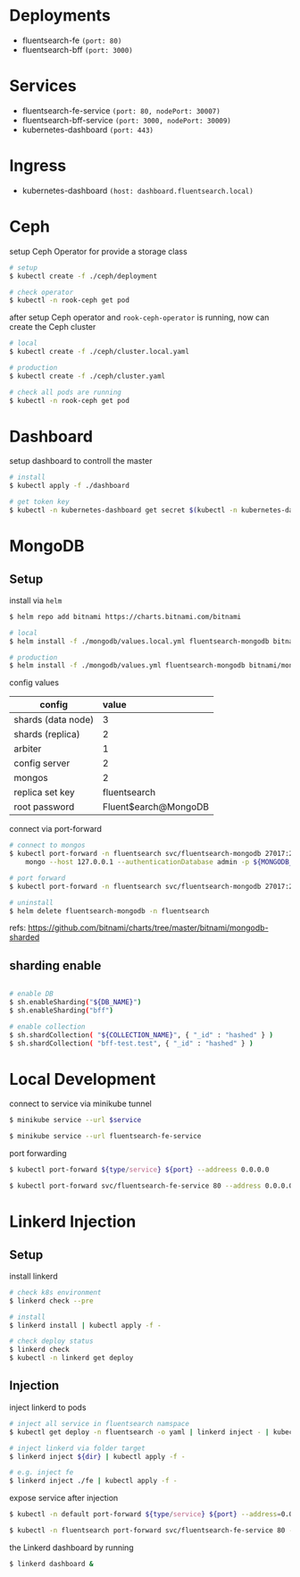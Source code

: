 # Deployments
- fluentsearch-fe `(port: 80)`
- fluentsearch-bff `(port: 3000)`
# Services
- fluentsearch-fe-service `(port: 80, nodePort: 30007)`
- fluentsearch-bff-service `(port: 3000, nodePort: 30009)`
- kubernetes-dashboard `(port: 443)`

# Ingress
- kubernetes-dashboard `(host: dashboard.fluentsearch.local)`

# Ceph
setup Ceph Operator for provide a storage class
```sh
# setup
$ kubectl create -f ./ceph/deployment

# check operator
$ kubectl -n rook-ceph get pod
```

after setup Ceph operator and `rook-ceph-operator` is running, now can create the Ceph cluster
```sh
# local
$ kubectl create -f ./ceph/cluster.local.yaml

# production
$ kubectl create -f ./ceph/cluster.yaml

# check all pods are running
$ kubectl -n rook-ceph get pod
```

# Dashboard
setup dashboard to controll the master

```sh
# install
$ kubectl apply -f ./dashboard

# get token key
$ kubectl -n kubernetes-dashboard get secret $(kubectl -n kubernetes-dashboard get sa/admin-user -o jsonpath="{.secrets[0].name}") -o go-template="{{.data.token | base64decode}}"
```

# MongoDB
## Setup
install via `helm`

```sh
$ helm repo add bitnami https://charts.bitnami.com/bitnami

# local
$ helm install -f ./mongodb/values.local.yml fluentsearch-mongodb bitnami/mongodb-sharded -n fluentsearch

# production
$ helm install -f ./mongodb/values.yml fluentsearch-mongodb bitnami/mongodb-sharded -n fluentsearch
```

config values

| config        | value           |
| ------------- |:-------------|
| shards (data node)      | 3 |
| shards (replica)      | 2 |
| arbiter      | 1      |
| config server | 2      |
| mongos | 2      |
| replica set key | fluentsearch      |
| root password | Fluent$earch@MongoDB      |

connect via port-forward

```sh
# connect to mongos
$ kubectl port-forward -n fluentsearch svc/fluentsearch-mongodb 27017:27017 &
    mongo --host 127.0.0.1 --authenticationDatabase admin -p ${MONGODB_ROOT_PASSWORD}

# port forward
$ kubectl port-forward -n fluentsearch svc/fluentsearch-mongodb 27017:27017

# uninstall
$ helm delete fluentsearch-mongodb -n fluentsearch
```

refs: https://github.com/bitnami/charts/tree/master/bitnami/mongodb-sharded

## sharding enable

```sh

# enable DB
$ sh.enableSharding("${DB_NAME}")
$ sh.enableSharding("bff")

# enable collection
$ sh.shardCollection( "${COLLECTION_NAME}", { "_id" : "hashed" } )
$ sh.shardCollection( "bff-test.test", { "_id" : "hashed" } )
```


# Local Development

connect to service via minikube tunnel

```sh
$ minikube service --url $service

$ minikube service --url fluentsearch-fe-service
```

port forwarding

```sh
$ kubectl port-forward ${type/service} ${port} --addreess 0.0.0.0

$ kubectl port-forward svc/fluentsearch-fe-service 80 --address 0.0.0.0
```

# Linkerd Injection
## Setup

install linkerd

```sh
# check k8s environment
$ linkerd check --pre

# install
$ linkerd install | kubectl apply -f -

# check deploy status
$ linkerd check
$ kubectl -n linkerd get deploy
```

## Injection
inject linkerd to pods

```sh
# inject all service in fluentsearch namspace
$ kubectl get deploy -n fluentsearch -o yaml | linkerd inject - | kubectl apply -f -

# inject linkerd via folder target
$ linkerd inject ${dir} | kubectl apply -f -

# e.g. inject fe
$ linkerd inject ./fe | kubectl apply -f -
```

expose service after injection

```sh
$ kubectl -n default port-forward ${type/service} ${port} --address=0.0.0.0

$ kubectl -n fluentsearch port-forward svc/fluentsearch-fe-service 80 --address=0.0.0.0
```

the Linkerd dashboard by running

```sh
$ linkerd dashboard &
```
